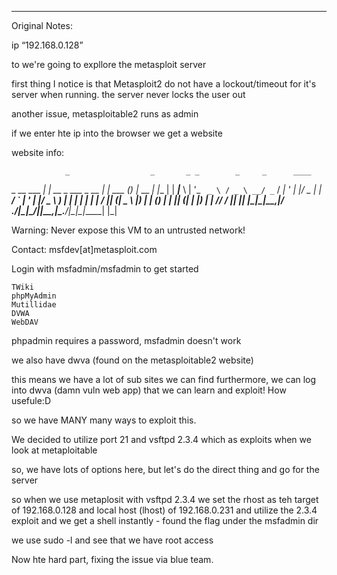 
---
Original Notes:

ip “192.168.0.128”

to we're going to expllore the metasploit server

first thing I notice is that Metasploit2 do not have a lockout/timeout for it's server when running. the server never locks the user out

another issue, metasploitable2 runs as admin

if we enter hte ip into the browser we get a website

website info:

                _                  _       _ _        _     _      ____  
 _ __ ___   ___| |_ __ _ ___ _ __ | | ___ (_) |_ __ _| |__ | | ___|___ \ 
| '_ ` _ \ / _ \ __/ _` / __| '_ \| |/ _ \| | __/ _` | '_ \| |/ _ \ __) |
| | | | | |  __/ || (_| \__ \ |_) | | (_) | | || (_| | |_) | |  __// __/ 
|_| |_| |_|\___|\__\__,_|___/ .__/|_|\___/|_|\__\__,_|_.__/|_|\___|_____|
                            |_|                                          


Warning: Never expose this VM to an untrusted network!

Contact: msfdev[at]metasploit.com

Login with msfadmin/msfadmin to get started


    TWiki
    phpMyAdmin
    Mutillidae
    DVWA
    WebDAV

phpadmin requires a password, msfadmin doesn't work

we also have dwva (found on the metasploitable2 website)

this means we have a lot of sub sites we can find
furthermore, we can log into dwva (damn vuln web app) that we can learn and exploit! How usefule:D

so we have MANY many ways to exploit this.

We decided to utilize port 21 and vsftpd 2.3.4 which as exploits when we look at metaploitable

so, we have lots of options here, but let's do the direct thing and go for the server

so when we use metaplosit with vsftpd 2.3.4 we set the rhost as teh target of 192.168.0.128 and local host (lhost) of 192.168.0.231 and utilize the 2.3.4 exploit and we get a shell instantly - found the flag under the msfadmin dir

we use sudo -l and see that we have root access

Now hte hard part, fixing the issue via blue team.
